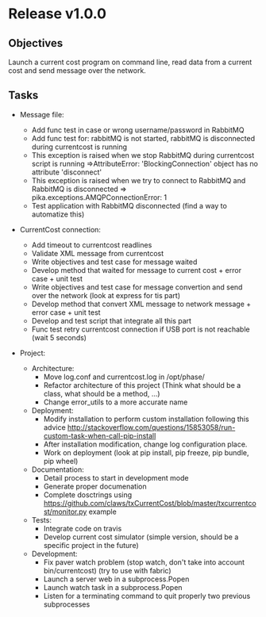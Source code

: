 Release v1.0.0
==============

Objectives
----------
    
Launch a current cost program on command line, read data from a current cost and send message over the network.

Tasks
-----

* Message file:
    * Add func test in case or wrong username/password in RabbitMQ
    * Add func test for: rabbitMQ is not started, rabbitMQ is disconnected during currentcost is running
    * This exception is raised when we stop RabbitMQ during currentcost script is running =>AttributeError: 'BlockingConnection' object has no attribute 'disconnect'
    * This exception is raised when we try to connect to RabbitMQ and RabbitMQ is disconnected => pika.exceptions.AMQPConnectionError: 1
    * Test application with RabbitMQ disconnected (find a way to automatize this)

* CurrentCost connection:
    * Add timeout to currentcost readlines
    * Validate XML message from currentcost
    * Write objectives and test case for message waited
    * Develop method that waited for message to current cost + error case + unit test
    * Write objectives and test case for message convertion and send over the network (look at express for tis part)
    * Develop method that convert XML message to network message + error case  + unit test
    * Develop and test script that integrate all this part
    * Func test retry currentcost connection if USB port is not reachable (wait 5 seconds)

* Project:
    * Architecture:
        * Move log.conf and currentcost.log in /opt/phase/
        * Refactor architecture of this project (Think what should be a class, what should be a method, ...)
        * Change error_utils to a more accurate name
    * Deployment:
        * Modify installation to perform custom installation following this advice http://stackoverflow.com/questions/15853058/run-custom-task-when-call-pip-install
        * After installation modification, change log configuration place.
        * Work on deployment (look at pip install, pip freeze, pip bundle, pip wheel)
    * Documentation:
        * Detail process to start in development mode
        * Generate proper documenation
        * Complete dosctrings using https://github.com/claws/txCurrentCost/blob/master/txcurrentcost/monitor.py example
    * Tests:
        * Integrate code on travis
        * Develop current cost simulator (simple version, should be a specific project in the future)
    * Development:
        * Fix paver watch problem (stop watch, don't take into account bin/currentcost) (try to use with fabric)
        * Launch a server web in a subprocess.Popen
        * Launch watch task in a subprocess.Popen
        * Listen for a terminating command to quit properly two previous subprocesses    
